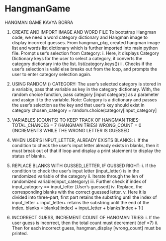 # HangmanGame
HANGMAN GAME
KAVYA BORRA
1.	CREATE AND IMPORT IMAGE AND WORD FILE 
To bootstrap Hangman code, we need a word category dictionary and Hangman image to display incorrect guesses.
From hangman_pkg, created hangman image list and words list dictionary which is further imported into main python file.
Prompt user’s selection from Category:
i.	Here, it displays Category Dictionary keys for the user to select a category, it converts the category dictionary into the list. 
list(category.keys())
ii.	Checks if the user’s selection is valid else breaks out from the loop, and prompts the user to enter category selection again.

 
2.	USING RANDOM () CATEGORY:
The user’s selected category is stored in a variable, pass that variable as key in the category dictionary. 
With, the random choice function, pass category [input category] as a parameter and assign it to the variable. 
Note: Category is a dictionary and passes the user’s selection as the key and that user’s key should exist in category 
 chosen_category = random.choice(category[input_category]

3.	VARIABLES [COUNTS] TO KEEP TRACK OF HANGMAN TRIES:
TOTAL_CHANCES = 7 (HANGMAN TRIES)
 WRONG_COUNT = 0 (INCREMENTS WHILE THE WRONG LETTER IS GUESSED
4.	WHEN USER’S INPUT_LETTER, ALREADY EXISTS BLANKS:
i.	If the condition to check the user’s input letter already exists in blanks, then it must break out of that if loop and display a print statement to display the status of blanks. 

 
5.	REPLACE BLANKS WITH GUSSED_LETTER, IF GUSSED RIGHT:
i.	If the condition to check the user’s input letter (input_letter) is in the randomized variable of the category 
ii.	Iterate through the len of randomized variable(input_catergory) 
iii.	Further check if index of input_category == input_letter [User’s guessed]
iv.	Replace, the corresponding blanks with the correct guessed letter.
v.	Here it is divided into three-part, first part retains the substring until the index of input_letter + input_letter+ retains the substring until the end of the index. 
  blanks = blanks[:index] + input_letter + blanks[index + 1:]
6.	INCORRECT GUESS, INCREMENT COUNT OF HANGMAN TRIES:
i.	If the user guess is incorrect, then the total count must decrement (def =7)
ii.	Then for each incorrect guess, hangman_display [wrong_count] must be printed.
